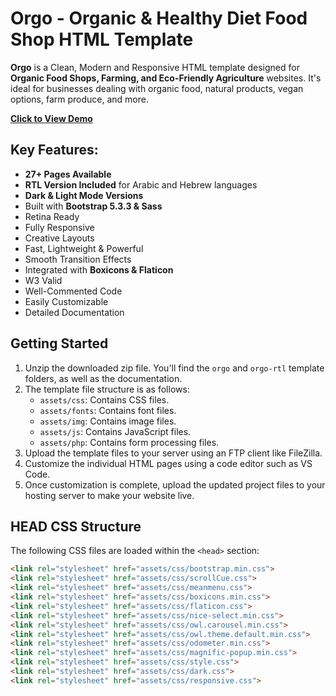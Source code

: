 # Orgo - Organic & Healthy Diet Food Shop HTML Template

**Orgo** is a Clean, Modern and Responsive HTML template designed for **Organic Food Shops, Farming, and Eco-Friendly Agriculture** websites. It's ideal for businesses dealing with organic food, natural products, vegan options, farm produce, and more.

[**Click to View Demo**](https://preview.envytheme.com/orgo-html/)

## Key Features:

* **27+ Pages Available**
* **RTL Version Included** for Arabic and Hebrew languages
* **Dark & Light Mode Versions**
* Built with **Bootstrap 5.3.3 & Sass**
* Retina Ready
* Fully Responsive
* Creative Layouts
* Fast, Lightweight & Powerful
* Smooth Transition Effects
* Integrated with **Boxicons & Flaticon**
* W3 Valid
* Well-Commented Code
* Easily Customizable
* Detailed Documentation

## Getting Started

1.  Unzip the downloaded zip file. You'll find the `orgo` and `orgo-rtl` template folders, as well as the documentation.
2.  The template file structure is as follows:
    * `assets/css`: Contains CSS files.
    * `assets/fonts`: Contains font files.
    * `assets/img`: Contains image files.
    * `assets/js`: Contains JavaScript files.
    * `assets/php`: Contains form processing files.
3.  Upload the template files to your server using an FTP client like FileZilla.
4.  Customize the individual HTML pages using a code editor such as VS Code.
5.  Once customization is complete, upload the updated project files to your hosting server to make your website live.

## HEAD CSS Structure

The following CSS files are loaded within the `<head>` section:

```html
<link rel="stylesheet" href="assets/css/bootstrap.min.css">
<link rel="stylesheet" href="assets/css/scrollCue.css">
<link rel="stylesheet" href="assets/css/meanmenu.css">
<link rel="stylesheet" href="assets/css/boxicons.min.css">
<link rel="stylesheet" href="assets/css/flaticon.css">
<link rel="stylesheet" href="assets/css/nice-select.min.css">
<link rel="stylesheet" href="assets/css/owl.carousel.min.css">
<link rel="stylesheet" href="assets/css/owl.theme.default.min.css">
<link rel="stylesheet" href="assets/css/odometer.min.css">
<link rel="stylesheet" href="assets/css/magnific-popup.min.css">
<link rel="stylesheet" href="assets/css/style.css">
<link rel="stylesheet" href="assets/css/dark.css">
<link rel="stylesheet" href="assets/css/responsive.css">
